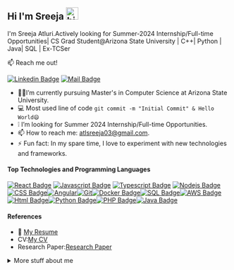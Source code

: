 ## Hi I'm Sreeja <img src="https://user-images.githubusercontent.com/1303154/88677602-1635ba80-d120-11ea-84d8-d263ba5fc3c0.gif" width="28px" height="28px" alt="hi">

I'm Sreeja Atluri.Actively looking for Summer-2024 Internship/Full-time Opportunities| CS Grad Student@Arizona State University | C++| Python | Java| SQL | Ex-TCSer

:mailbox: Reach me out!

[![Linkedin Badge](https://img.shields.io/badge/-sreejaatluri-0e76a8?style=flat&labelColor=0e76a8&logo=linkedin&logoColor=white)](https://www.linkedin.com/in/atluri-sreeja/) [![Mail Badge](https://img.shields.io/badge/-sreejaatluri-c0392b?style=flat&labelColor=c0392b&logo=gmail&logoColor=white)](mailto:atlsreeja03@gmail.com)

<!-- TODO: Add last video link -->

- 👩‍🎓I’m currently pursuing Master's in Computer Science at Arizona State University.
- :computer: Most used line of code `git commit -m "Initial Commit" & Hello World😄`
- ❕ I’m looking for Summer 2024 Internship/Full-time Opportunities.
- 📫 How to reach me: atlsreeja03@gmail.com.
- ⚡ Fun fact: In my spare time, I love to experiment with new technologies and frameworks.

#### Top Technologies and Programming Languages

<!-- TODO: Make technologies links takes you to repositories -->

[![React Badge](https://img.shields.io/badge/-React-61DBFB?style=for-the-badge&labelColor=black&logo=react&logoColor=61DBFB)](#) [![Javascript Badge](https://img.shields.io/badge/-Javascript-F0DB4F?style=for-the-badge&labelColor=black&logo=javascript&logoColor=F0DB4F)](#) [![Typescript Badge](https://img.shields.io/badge/-Typescript-007acc?style=for-the-badge&labelColor=black&logo=typescript&logoColor=007acc)](#) [![Nodejs Badge](https://img.shields.io/badge/-Nodejs-3C873A?style=for-the-badge&labelColor=black&logo=node.js&logoColor=3C873A)](#)[![CSS Badge](https://img.shields.io/badge/-CSS-1572B6?style=for-the-badge&logo=css3)](#)[![Angular](https://img.shields.io/badge/-Angular-DD0031?style=for-the-badge&logo=angular&logoColor=white)](#)[![Git](https://img.shields.io/badge/-Git-F05032?style=for-the-badge&logo=git&logoColor=white)](#)[![Docker Badge](https://img.shields.io/badge/-Docker-2496ED?style=for-the-badge&logo=Docker&logoColor=FFFFFF)](#)[![SQL Badge](https://img.shields.io/badge/-SQL-CC2927?style=for-the-badge&logo=postgresql&logoColor=white)](#)[![AWS Badge](https://img.shields.io/badge/-AWS-232F3E?style=for-the-badge&logo=Amazon-AWS&logoColor=FFFFFF)](#)[![Html Badge](https://img.shields.io/badge/-HTML5-E34F26?style=for-the-badge&logo=html5&logoColor=white)](#)[![Python Badge](https://img.shields.io/badge/-Python-3776AB?style=for-the-badge&logo=python&logoColor=white)](#)[![PHP Badge](https://img.shields.io/badge/-PHP-777BB4?style=for-the-badge&logo=php&logoColor=white)](#)[![Java Badge](https://img.shields.io/badge/-Java-007396?style=for-the-badge&logo=java&logoColor=white)](#)



#### References

- :paperclip: [My Resume](https://github.com/sreejaatlur/sreejaatlur/blob/master/resume/atluri-sreeja.pdf)
- CV:[My CV](https://github.com/sreejaatlur/sreejaatlur/blob/master/resume/cv.pdf)
- Research Paper:[Research Paper](https://github.com/sreejaatlur/sreejaatlur/blob/master/resume/research%20paper.pdf)

<details>
<summary>
  More stuff about me
</summary>

<br >

Hello! My name is Sreeja Atluri👩‍🎓 and I am a passionate learner in the field of computer science 💻. I am always excited to explore new technologies and use them to solve problems in innovative ways. My ultimate goal is to build products that can revolutionize the way we interact with the digital world, all while keeping security as a top priority.

I have a bachelor's degree in Information Technology, which has given me a strong foundation in the principles of software engineering. Through my education and experience, I have developed a wide range of skills in programming languages, databases, and software development methodologies.

When I'm not working on a project, you can usually find me reading about the latest advancements in the tech industry or tinkering with new tools and technologies. I believe that learning never stops and I am always striving to improve my skills and knowledge.

### 📖Courses Completed

- Foundation of Algorithms
- Data Structures and Algorithms
- Operating Systems
- Semantic Web Mining
- Data Visualization
- Database Management Systems
- Cloud Computing
- Knowledge Representation and Reasoning
- Information Assurance and Security
- Data Mining
</details>
